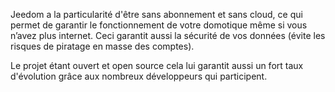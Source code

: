 Jeedom a la particularité d'être sans abonnement et sans cloud, ce qui permet de garantir le fonctionnement de votre domotique même si vous n’avez plus internet. Ceci garantit aussi la sécurité de vos données (évite les risques de piratage en masse des comptes).

Le projet étant ouvert et open source cela lui garantit aussi un fort taux d'évolution grâce aux nombreux développeurs qui participent.

